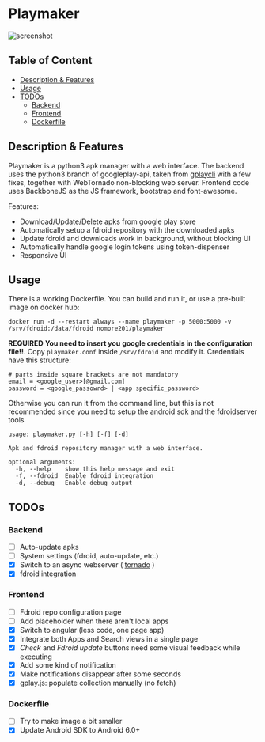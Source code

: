 # Playmaker

![screenshot](https://github.com/NoMore201/playmaker/raw/master/example1.png)

## Table of Content

* [Description & Features](#desc)
* [Usage](#usage)
* [TODOs](#todos)
  * [Backend](#todos-backend)
  * [Frontend](#todos-frontend)
  * [Dockerfile](#todos-docker)

<a name="desc"/>

## Description & Features

Playmaker is a python3 apk manager with a web interface. The backend uses the python3 branch of googleplay-api, taken from [gplaycli](https://github.com/matlink/gplaycli)
with a few fixes, together with WebTornado non-blocking web server. Frontend code uses BackboneJS as the JS framework, bootstrap and font-awesome.

Features:
* Download/Update/Delete apks from google play store
* Automatically setup a fdroid repository with the downloaded apks
* Update fdroid and downloads work in background, without blocking UI
* Automatically handle google login tokens using token-dispenser
* Responsive UI

<a name="usage"/>

## Usage

There is a working Dockerfile. You can build and run it, or use a pre-built image on docker hub:

```
docker run -d --restart always --name playmaker -p 5000:5000 -v /srv/fdroid:/data/fdroid nomore201/playmaker
```

**REQUIRED** **You need to insert you google credentials in the configuration file!!**. Copy `playmaker.conf` inside `/srv/fdroid` and modify it. Credentials have this structure:

```
# parts inside square brackets are not mandatory
email = <google_user>[@gmail.com]
password = <google_passowrd> | <app specific_password>
```

Otherwise you can run it from the command line, but this is not recommended since you need to setup the android sdk and the fdroidserver tools

```
usage: playmaker.py [-h] [-f] [-d]

Apk and fdroid repository manager with a web interface.

optional arguments:
  -h, --help    show this help message and exit
  -f, --fdroid  Enable fdroid integration
  -d, --debug   Enable debug output
```

<a name="todos"/>

## TODOs

<a name="todos-backend"/>

### Backend

- [ ] Auto-update apks
- [ ] System settings (fdroid, auto-update, etc.)
- [x] Switch to an async webserver ( [tornado](http://www.tornadoweb.org/en/stable/) )
- [x] fdroid integration

<a name="todos-frontend"/>

### Frontend

- [ ] Fdroid repo configuration page
- [ ] Add placeholder when there aren't local apps
- [x] Switch to angular (less code, one page app)
- [x] Integrate both Apps and Search views in a single page
- [x] *Check* and *Fdroid update* buttons need some visual feedback while executing
- [x] Add some kind of notification
- [x] Make notifications disappear after some seconds
- [x] gplay.js: populate collection manually (no fetch)

<a name="todos-docker"/>

### Dockerfile

- [ ] Try to make image a bit smaller
- [x] Update Android SDK to Android 6.0+
